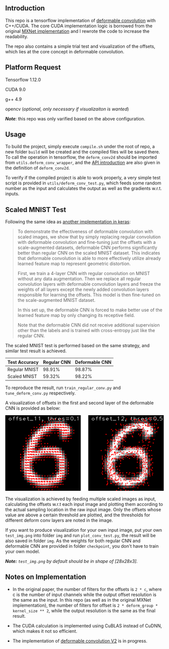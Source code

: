 ## Introduction
This repo is a tensorflow implementation of [deformable convolution](https://arxiv.org/abs/1703.06211) with C++/CUDA. 
The core CUDA implementation logic is borrowed from the original [MXNet implementation](https://github.com/msracver/Deformable-ConvNets)
and I rewrote the code to increase the readability.

The repo also contains a simple trial test and visualization of the offsets, which lies at the core concept in deformable convolution.

## Platform Request
Tensorflow 1.12.0

CUDA 9.0

g++ 4.9

opencv (_optional, only necessary if visualizaiton is wanted_)

_**Note**_: this repo was only varified based on the above configuration. 

## Usage
To build the project, simply execute `compile.sh` under the root of repo, a new folder `build` will be created 
and the compiled files will be saved there. To call the operation in tensorflow, the `deform_conv2d` should be imported from
 `utils.deform_conv_wrapper`, and the [API introduction](https://github.com/SUZhaoyu/deform_conv_tensorflow/blob/193334b19dcee6b79e4a3c43752c5360af3f1040/utils/deform_conv_wrapper.py#L11) 
are also given in the definition of `deform_conv2d`.

To verify if the compiled project is able to work properly, a very simple test script is provided in `utils/deform_conv_test.py`, 
which feeds some random number as the input and calculates the output as well as the gradients w.r.t. inputs.

## Scaled MNIST Test
Following the same idea as [another implementation in keras](https://github.com/kastnerkyle/deform-conv):
> To demonstrate the effectiveness of deformable convolution with scaled images, we show that by simply replacing regular 
convolution with deformable convolution and fine-tuning just the offsets with a scale-augmented datasets, deformable CNN 
performs significantly better than regular CNN on the scaled MNIST dataset. This indicates that deformable convolution is 
able to more effectively utilize already learned feature map to represent geometric distortion.
>
> First, we train a 4-layer CNN with regular convolution on MNIST without any data augmentation. Then we replace all 
regular convolution layers with deformable convolution layers and freeze the weights of all layers except the newly added 
convolution layers responsible for learning the offsets. This model is then fine-tuned on the scale-augmented MNIST dataset.
>
> In this set up, the deformable CNN is forced to make better use of the learned feature map by only changing its receptive field.
>
> Note that the deformable CNN did not receive additional supervision other than the labels and is trained with cross-entropy 
just like the regular CNN.

The scaled MNIST test is performed based on the same strategy, and similar test result is achieved.

| Test Accuracy | Regular CNN | Deformable CNN |
| --- | --- | --- |
| Regular MNIST | 98.91% | 98.87% |
| Scaled MNIST | 59.32% | 98.22% |

To reproduce the result, run `train_regular_conv.py` and `tune_deform_conv.py` respectively.

A visualization of offsets in the first and second layer of the deformable CNN is provided as below:

![](img/offset_viz.gif)

The visualization is achieved by feeding multiple scaled images as input, calculating the offsets w.r.t each input image 
and plotting them according to the actual sampling location in the raw input image. Only the offsets whose value are above 
a certain threshold are plotted, and the thresholds for different deform conv layers are noted in the image.

If you want to produce visualization for your own input image, put your own `test_img.png` into folder `img` and run 
`plot_conv_test.py`, the result will be also saved in folder `img`. As the weights for both regular CNN and deformable CNN
are provided in folder `checkpoint`, you don't have to train your own model. 

_**Note:** `test_img.png` by default should be in shape of [28x28x3]._

## Notes on Implementation

-  In the original paper, the number of filters for the offsets is `2 * c`, where c is the number of input channels while 
the output offset resolution is the same as the input. In this repo (as well as in the original MXNet implementation), 
the number of filters for offset is `2 * deform_group * kernel_size ** 2`, while the output resolution is the same as 
the final result. 

- The CUDA calculation is implemented using CuBLAS instead of CuDNN, which makes it not so efficient.

- The implementation of [deformable convolution V2](https://arxiv.org/abs/1811.11168) is in progress.